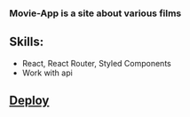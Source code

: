 ### Movie-App is a site about various films

## Skills: 
- React, React Router, Styled Components
- Work with api


## [Deploy](https://tonyaber-react-movie.netlify.app/)
